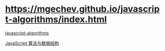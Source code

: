 # https://mgechev.github.io/javascript-algorithms/index.html

[javascript-algorithms](https://github.com/trekhleb/javascript-algorithms)

[JavaScript 算法与数据结构](https://github.com/trekhleb/javascript-algorithms/blob/master/README.zh-CN.md)
